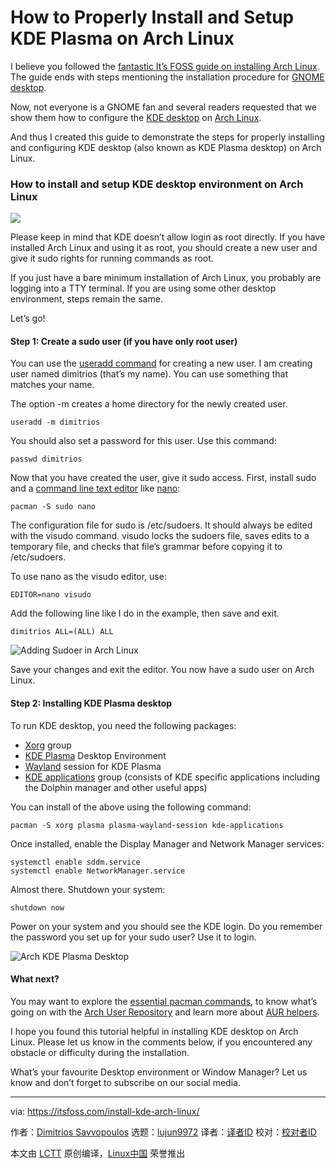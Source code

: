 [#]: collector: (lujun9972)
[#]: translator: ( )
[#]: reviewer: ( )
[#]: publisher: ( )
[#]: url: ( )
[#]: subject: (How to Properly Install and Setup KDE Plasma on Arch Linux)
[#]: via: (https://itsfoss.com/install-kde-arch-linux/)
[#]: author: (Dimitrios Savvopoulos https://itsfoss.com/author/dimitrios/)

How to Properly Install and Setup KDE Plasma on Arch Linux
======

I believe you followed the [fantastic It’s FOSS guide on installing Arch Linux][1]. The guide ends with steps mentioning the installation procedure for [GNOME desktop][2].

Now, not everyone is a GNOME fan and several readers requested that we show them how to configure the [KDE desktop][3] on [Arch Linux][4].

And thus I created this guide to demonstrate the steps for properly installing and configuring KDE desktop (also known as KDE Plasma desktop) on Arch Linux.

### How to install and setup KDE desktop environment on Arch Linux

![][5]

Please keep in mind that KDE doesn’t allow login as root directly. If you have installed Arch Linux and using it as root, you should create a new user and give it sudo rights for running commands as root.

If you just have a bare minimum installation of Arch Linux, you probably are logging into a TTY terminal. If you are using some other desktop environment, steps remain the same.

Let’s go!

#### Step 1: Create a sudo user (if you have only root user)

You can use the [useradd command][6] for creating a new user. I am creating user named dimitrios (that’s my name). You can use something that matches your name.

The option -m creates a home directory for the newly created user.

```
useradd -m dimitrios
```

You should also set a password for this user. Use this command:

```
passwd dimitrios
```

Now that you have created the user, give it sudo access. First, install sudo and a [command line text editor][7] like [nano][8]:

```
pacman -S sudo nano
```

The configuration file for sudo is /etc/sudoers. It should always be edited with the visudo command. visudo locks the sudoers file, saves edits to a temporary file, and checks that file’s grammar before copying it to /etc/sudoers.

To use nano as the visudo editor, use:

```
EDITOR=nano visudo
```

Add the following line like I do in the example, then save and exit.

```
dimitrios ALL=(ALL) ALL
```

![Adding Sudoer in Arch Linux][9]

Save your changes and exit the editor. You now have a sudo user on Arch Linux.

#### Step 2: Installing KDE Plasma desktop

To run KDE desktop, you need the following packages:

  * [Xorg][10] group
  * [KDE Plasma][3] Desktop Environment
  * [Wayland][11] session for KDE Plasma
  * [KDE applications][12] group (consists of KDE specific applications including the Dolphin manager and other useful apps)



You can install of the above using the following command:

```
pacman -S xorg plasma plasma-wayland-session kde-applications
```

Once installed, enable the Display Manager and Network Manager services:

```
systemctl enable sddm.service
systemctl enable NetworkManager.service
```

Almost there. Shutdown your system:

```
shutdown now
```

Power on your system and you should see the KDE login. Do you remember the password you set up for your sudo user? Use it to login.

![Arch KDE Plasma Desktop][13]

#### What next?

You may want to explore the [essential pacman commands][14], to know what’s going on with the [Arch User Repository][15] and learn more about [AUR helpers][16].

I hope you found this tutorial helpful in installing KDE desktop on Arch Linux. Please let us know in the comments below, if you encountered any obstacle or difficulty during the installation.

What’s your favourite Desktop environment or Window Manager? Let us know and don’t forget to subscribe on our social media.

--------------------------------------------------------------------------------

via: https://itsfoss.com/install-kde-arch-linux/

作者：[Dimitrios Savvopoulos][a]
选题：[lujun9972][b]
译者：[译者ID](https://github.com/译者ID)
校对：[校对者ID](https://github.com/校对者ID)

本文由 [LCTT](https://github.com/LCTT/TranslateProject) 原创编译，[Linux中国](https://linux.cn/) 荣誉推出

[a]: https://itsfoss.com/author/dimitrios/
[b]: https://github.com/lujun9972
[1]: https://itsfoss.com/install-arch-linux/
[2]: https://www.gnome.org/
[3]: https://kde.org/plasma-desktop
[4]: https://www.archlinux.org/
[5]: https://i0.wp.com/itsfoss.com/wp-content/uploads/2020/05/install-kde-arch-linux.png?ssl=1
[6]: https://linuxhandbook.com/useradd-command/
[7]: https://itsfoss.com/command-line-text-editors-linux/
[8]: https://www.nano-editor.org/
[9]: https://i1.wp.com/itsfoss.com/wp-content/uploads/2020/05/adding-sudoer-arch-linux.png?ssl=1
[10]: https://wiki.archlinux.org/index.php/Xorg
[11]: https://wiki.archlinux.org/index.php/Wayland
[12]: https://www.archlinux.org/groups/x86_64/kde-applications/
[13]: https://i2.wp.com/itsfoss.com/wp-content/uploads/2020/05/Arch-Plasma-desktop.jpg?fit=800%2C450&ssl=1
[14]: https://itsfoss.com/pacman-command/
[15]: https://itsfoss.com/aur-arch-linux/
[16]: https://itsfoss.com/best-aur-helpers/
